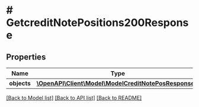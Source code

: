 # # GetcreditNotePositions200Response

## Properties

Name | Type | Description | Notes
------------ | ------------- | ------------- | -------------
**objects** | [**\OpenAPI\Client\Model\ModelCreditNotePosResponse[]**](ModelCreditNotePosResponse.md) |  | [optional]

[[Back to Model list]](../../README.md#models) [[Back to API list]](../../README.md#endpoints) [[Back to README]](../../README.md)
